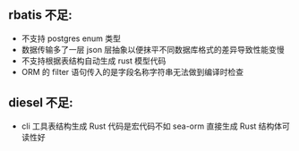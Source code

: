 ## rbatis 不足:
- 不支持 postgres enum 类型
- 数据传输多了一层 json 层抽象以便抹平不同数据库格式的差异导致性能变慢
- 不支持根据表结构自动生成 rust 模型代码
- ORM 的 filter 语句传入的是字段名称字符串无法做到编译时检查

## diesel 不足:
- cli 工具表结构生成 Rust 代码是宏代码不如 sea-orm 直接生成 Rust 结构体可读性好

